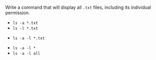 Write a command that will display all `.txt` files, including its individual permission.

* `ls -a *.txt`
* `ls -l *.txt`
+ `ls -a -l *.txt`
* `ls -a -l *`
* `ls -a -l all`
